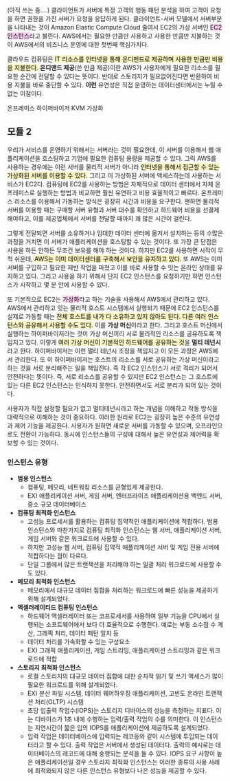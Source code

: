 
(아직 쓰는 중....)
클라이언트가 서버에 특정 고객의 행동 패턴 분석을 하여 고객이 요청을 하면 권한을 가진 서버가 요청을 응답하게 된다. 클라이언트-서버 모델에서 서버부분을 나타내는 것이 Amazon Elastic Compute Cloud 줄여서 EC2의 가상 서버인 <mark style="background: #FFB8EBA6;">EC2 인스턴스</mark>라고 불린다. AWS에서는 필요한 만큼만 사용하고 사용한 만큼만 지불하는 것이 AWS에서의 비즈니스 운영에 대한 첫번째 핵심가치다.

클라우드 컴퓨팅은<mark style="background: #FFF3A3A6;"> IT 리소스를 인터넷을 통해 온디맨드로 제공하며 사용한 만큼만 비용을 지불한다.</mark> **온디맨드 제공**(쓴 만큼 제공)이란 AWS가 사용자에게 필요한 리소소를 필요한 순간에 전달할 수 있다는 뜻이다. 반대로 스토리지가 필요없어진다면 반환하여 비용 지불을 바로 중단할 수 있다. **이런** 유연성은 직접 운영하는 데이터센터에서는 누릴 수 없는 이점이다. 

온프레미스
하이퍼바이저
KVM 가상화
## 모듈 2 
우리가 서비스를 운영하기 위해서는 서버라는 것이 필요한데, 이 서버를 이용해서 웹 애플리케이션을 호스팅하고 기업에 필요한 컴퓨팅 용량을 제공할 수 있다. 그릭 AWS를 사용하는 경우에는 이런 서버를 물리적 서버가 아니라 <mark style="background: #FFF3A3A6;">인터넷을 통해서 접근할 수 있는 가상화된 서버를 이용할 수 있다.</mark> 그리고 이 가상화된 서버에 액세스하는데 사용하는 서비스가 EC2다. 
 컴퓨팅에 EC2를 사용하는 방법은 자체적으로 데이터 센터에서 자체 온프레미스로 실행하는 방법과 비교하면 훨씬 유연하고 비용 효율적이고 빠르다. 온프레미스 리소스를 이용해서 가동하는 방식은 굉장히 시간과 비용을 요구한다. 왠하면 물리적 서버를 이용할 때는 구매할 서버 유형과 서버 대수를 확인하고 하드웨어 비용을 선결제해야하고, 이를 제공업체에서 서버를 전달할 때까지 꽤 많은 시간이 걸린다.
 
  그렇게 전달되면 서버를 소유하거나 임대한 데이터 센터에 옮겨서 설치하는 등의 수많은 과정을 거치면 이 서버가 애플리케이션을 호스팅할 수 있는 것이다. 또 가장 큰 단점은 사용을 하든 안하든 무조건 보유를 해야 하는 것이다.
 하지만 EC2를 사용하면 시작이 무척 쉬운데,<mark style="background: #FFF3A3A6;"> AWS는 이미 데이터센터를 구축해서 보안을 유지하고 있다.</mark> 또 AWS는 이미 서버를 구입하고 필요한 제반 작업을 마쳤고 이를 바로 사용할 수 잇는 온라인 상태를 유지하고 있다. 그리고 사용을 하기 위해서 단지 EC2 인스턴스를 요청하기만 하면 인스턴스가 시작하고 몇 분 안에 사용할 수 있다. 
 
 또 기본적으로 EC2는 <mark style="background: #FFB8EBA6;">가상화</mark>라고 하는 기술을 사용해서 AWS에서 관리하고 있다. AWS에서 관리하고 잇는 물리적 호스트 시스템에서 실행되기 때문에 EC2 인스턴스를 실제로 가동할 때는 <mark style="background: #FFF3A3A6;">전체 호스트를 내가 다 소유하고 있지 않아도 된다. </mark><mark style="background: #FFF3A3A6;">다른 여러 인스턴스와 공유해서 사용할 수도 있다.</mark> 이를 **가상 머신**이라고 한다.
 그리고 호스트 머신에서 실행하는 하이퍼바이저라는 것이 가상 머신끼리 서로 물리적인 리소스를 공유하도록 책임지고 있다. 이렇게 <mark style="background: #FFF3A3A6;">여러 가상 머신이 기본적인 하드웨어를 공유하는 것</mark>을 **멀티 테넌시**라고 한다. 하이퍼바이저는 이런 멀티 테넌시 조정을 책임지고 이 모든 과정은 AWS에서 관리한다. 또 이 하이퍼바이저는 호스트의 리소스를 서로 공유하는 가상 머신이라고 하는 것을 서로 분리해주는 일을 책임진다. 즉 각 EC2 인스턴스가 서로 격리가 되어서 안전하다는 뜻이다. 즉, 서로 리소스를 공유할 수 있지만 EC2 인스턴스는 그 호스트에 있는 다른 EC2 인스턴스는 인식하지 못한다. 안전하면서도 서로 분리가 되어 있는 것이다.
 
  사용자가 직접 설정할 필요가 없고 멀티테넌시라고 하는 개념을 이해하고 작동 방식을 대략적으로 이해하는 것이 중요하다. 이러한 원리로 EC2는 굉장히 높은 수준의 유연성과 제어 기능을 제공한다. 사용자가 원하면 새로운 서버를 가동할 수 있으며, 오프라인으로도 전환이 가능하다. 동시에 인스턴스들의 구성에 대해서 높은 유연성과 제어력을 확보할 수 있는 것이다.

### 인스턴스 유형
- **범용 인스턴스**
	- 컴퓨팅, 메모리, 네트워킹 리소스를 균형있게 제공한다.
	- EX) 애플리케이션 서버, 게임 서버, 엔터프라이즈 애플리케이션용 백엔드 서버, 중소 규모 데이터베이스
- **컴퓨팅 최적화 인스턴스**
	- 고성능 프로세서를 활용하는 컴퓨팅 집약적인 애플리케이션에 적합하다. 범용 인스턴스와 마찬가지로 컴퓨팅 최적화 인스턴스는 웹 서버, 애플리케이션 서버, 게임 서버와 같은 워크로드에 사용할 수 있다.
	- 하지만 고성능 웹 서버, 컴퓨팅 집약적 애플리케이션 서버 및 게임 전용 서버에 적합하다는 점이 다르다. 
	- 단일 그룹에서 많은 트랜잭션을 처리해야 하는 일괄 처리 워크로드에 사용할 수도 있다.
- **메모리 최적화 인스턴스**
	- 메모리에서 대규모 데이터 집합을 처리하는 워크로드에 빠른 성능을 제공하기 위해 설계되었다.
- **액셀러레이티드 컴퓨팅 인스턴스**
	- 하드웨어 액셀러레이터 또는 코프로세서를 사용하여 일부 기능을 CPU에서 실행되는 소프트웨어에서 보다 더 효율적으로 수행한다. 예로는 부동 소수점 수 계산, 그래픽 처리, 데이터 패턴 일치 등
	- 데이터 처리를 가속화할 수 있는 구성요소
	- EX) 그래픽 애플리케이션, 게임 스트리밍, 애플리케이션 스트리밍과 같은 워크로드에 적합
- **스토리지 최적화 인스턴스**
	- 로컬 스토리지의 대규모 데이터 집합에 대한 순차적 읽기 및 쓰기 액세스가 많이 필요한 워크로드를 위해 설계되었다. 
	- EX) 분산 파일 시스템, 데이터 웨어하우징 애플리케이션, 고빈도 온라인 트랜잭션 처리(OLTP) 시스템
	- 초당 입출력 작업수(IOPS)는 스토리지 디바이스의 성능을 측정하는 지표다. 이는 디바이스가 1초 내에 수행하는 입력/출력 작업의 수를 의미한다. 이 인스턴스는 지연시간이 짧은 임의 IOPS를 애플리케이션에 제공하도록 설계되었다.
	- 입력 작업은 데이터베이스에 입력되는 레코등와 같이 시스템에 투입되는 데이터라고 할 수 있다. 출력 작업은 서버에서 생성된 데이터다. 출력의 예시로는 데이터베이스의 레코드에 대해 숭행되는 분석을 들 수 있다. IOPS 요구 사항이 높은 애플리케이션일 경우 스토리지 최적화 인스턴스는 이러한 종류의 사용 사례에 최적와되지 않은 다른 인스턴스 유형보다 나은 성능을 제공할 수 있다.